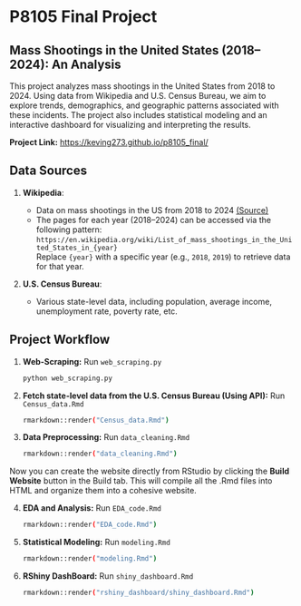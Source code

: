 # P8105 Final Project
## Mass Shootings in the United States (2018–2024): An Analysis

This project analyzes mass shootings in the United States from 2018 to 2024. Using data from Wikipedia and U.S. Census Bureau, we aim to explore trends, demographics, and geographic patterns associated with these incidents. The project also includes statistical modeling and an interactive dashboard for visualizing and interpreting the results.

**Project Link:** https://keving273.github.io/p8105_final/

## Data Sources
1. **Wikipedia**:
   - Data on mass shootings in the US from 2018 to 2024 [(Source)](https://en.wikipedia.org/wiki/List_of_mass_shootings_in_the_United_States_in_2024)
   - The pages for each year (2018–2024) can be accessed via the following pattern: `https://en.wikipedia.org/wiki/List_of_mass_shootings_in_the_United_States_in_{year}`  
     Replace `{year}` with a specific year (e.g., `2018`, `2019`) to retrieve data for that year.

2. **U.S. Census Bureau**:
   - Various state-level data, including population, average income, unemployment rate, poverty rate, etc.

## Project Workflow
1. **Web-Scraping:** Run `web_scraping.py` 
   ```bash
   python web_scraping.py
   ```
2. **Fetch state-level data from the U.S. Census Bureau (Using API):** Run `Census_data.Rmd`
   ```bash
   rmarkdown::render("Census_data.Rmd")
   ```
3. **Data Preprocessing:** Run `data_cleaning.Rmd` 
   ```bash
   rmarkdown::render("data_cleaning.Rmd")
   ```
Now you can create the website directly from RStudio by clicking the **Build Website** button in the Build tab. This will compile all the .Rmd files into HTML and organize them into a cohesive website.

4. **EDA and Analysis:** Run `EDA_code.Rmd`
   ```bash
   rmarkdown::render("EDA_code.Rmd")
   ```
5. **Statistical Modeling:** Run `modeling.Rmd`
   ```bash
   rmarkdown::render("modeling.Rmd")
   ```
6. **RShiny DashBoard:** Run `shiny_dashboard.Rmd`
   ```bash
   rmarkdown::render("rshiny_dashboard/shiny_dashboard.Rmd")
   ```



   
